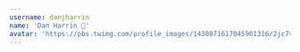 ```yaml
---
username: danjharrin
name: 'Dan Harrin 🦒'
avatar: 'https://pbs.twimg.com/profile_images/1438071617045901316/2jc7vDE7_normal.jpg'
---
```


